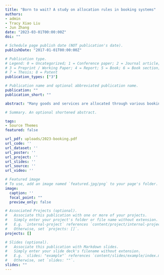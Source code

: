 ```yaml
---
title: "Born to wait? A study on allocation rules in booking systems"
authors:
- admin
- Tracy Xiao Liu
- Jun Zhang
date: "2023-03-01T00:00:00Z"
doi: ""

# Schedule page publish date (NOT publication's date).
publishDate: "2017-01-01T00:00:00Z"

# Publication type.
# Legend: 0 = Uncategorized; 1 = Conference paper; 2 = Journal article;
# 3 = Preprint / Working Paper; 4 = Report; 5 = Book; 6 = Book section;
# 7 = Thesis; 8 = Patent
publication_types: ["3"]

# Publication name and optional abbreviated publication name.
publication: ""
publication_short: ""

abstract: "Many goods and services are allocated through various booking systems. Queue-based booking systems are often thought to allocate goods more efficiently than random allocation because the time spent queuing signals an agent's valuation. This paper demonstrates that the opportunity cost of queuing time can be a significant efficiency loss in queue-based systems. To quantify different sources of efficiency loss, we first develop an experimental framework where agents participate in both a booking system and a production activity. Using a queue-based booking system, our lab experiments confirm that the efficiency loss due to the opportunity cost of queuing time dominates other sources of efficiency loss. However, a lottery-based booking system almost eliminates this efficiency loss. We further develop a novel dual-track booking system that allows participants to choose their preferred booking track, and find that most prefer the lottery track to the queue track."

# Summary. An optional shortened abstract.

tags:
- Source Themes
featured: false

url_pdf: uploads/2023-booking.pdf
url_code: ''
url_dataset: ''
url_poster: ''
url_project: ''
url_slides: ''
url_source: ''
url_video: ''

# Featured image
# To use, add an image named `featured.jpg/png` to your page's folder.
image:
  caption: ''
  focal_point: ""
  preview_only: false

# Associated Projects (optional).
#   Associate this publication with one or more of your projects.
#   Simply enter your project's folder or file name without extension.
#   E.g. `internal-project` references `content/project/internal-project/index.md`.
#   Otherwise, set `projects: []`.
projects: []

# Slides (optional).
#   Associate this publication with Markdown slides.
#   Simply enter your slide deck's filename without extension.
#   E.g. `slides: "example"` references `content/slides/example/index.md`.
#   Otherwise, set `slides: ""`.
slides: ""
---
```

